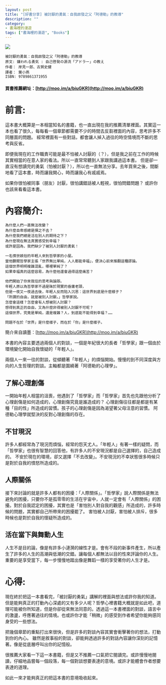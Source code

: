 ```yaml
---
layout: post
title: "[好書分享] 被討厭的勇氣：自我啟發之父「阿德勒」的教導"
description: ""
category: 
- 書海裡的漫遊
tags: ["書海裡的漫遊", "Books"]
---
```




<div><a href="http://moo.im/a/biuGKR" title="被討厭的勇氣：自我啟發之父「阿德勒」的教導"><img src="https://cdn.readmoo.com/cover/a7/g786ibb_210x315.jpg?v=0"></a></div>


```
被討厭的勇氣：自我啟發之父「阿德勒」的教導
原文: 嫌われる勇気 : 自己啓発の源流「アドラー」の教え
作者： 岸見一郎、古賀史健  
譯者： 葉小燕  
ISBN: 9789861371955
```

#### 買書推薦網址：[http://moo.im/a/biuGKR](http://moo.im/a/biuGKR)

# 前言:

這本書大概算是一本相當知名的書籍，也一直出現在我的推薦清單裡面。其實這一本也看了很久，每每看一個章節都需要不少的時間去反芻裡面的內容，思考許多不同層面的問題。  經常裡面有一些對話，都會讓人掉入過往的時空情境而不斷的思考與反省。

即便我現在的工作職責可能是最不怕被人討厭的（？），但是我之前在工作的時候其實相當的在意人家的看法。所以一直常常聽到人家跟我講過這本書。 但是卻一直沒有想讀完的勇氣（怕被討厭？），所以也一直無法分享。去年買來之後，間斷地看了這本書，時而讓我開心，時而讓我心有戚戚焉。 

如果你很怕被同事（朋友）討厭，很怕講錯話被人輕視，很怕問錯問題？ 或許你也該來看看這本書。



# 內容簡介:

```
為什麼人們一直無法改變？
為什麼自卑感總是揮之不去？
為什麼我們總是活在別人的期待之下？
為什麼現在無法真實感受到幸福？
或許是因為，我們缺少了被別人討厭的勇氣！

一名憤世嫉俗的年輕人來到哲學家的小屋。
當他聽聞哲學家主張「世界無比單純，人人都能幸福」，便決心前來推翻這種謬論。
這個世界明明複雜混亂，哪裡單純了？
如果幸福真的這麼容易，為什麼他還會過得這麼痛苦？

他們開始了你來我往的思考與論辯。
年輕人原以為哲學家不過是昧於現實的昏庸老頭，
但是一夜又一夜過去後，年輕人反而陷入沉思：這世界到底是什麼樣子？
「所謂的自由，就是被別人討厭。」哲學家說。
怎麼會這樣？怎麼會有人想被別人討厭？
想得到真正的自由，又為什麼非得被別人討厭不可呢？
這個世界，究竟是單純，還是複雜？人，到底能不能得到幸福？……

問題不在於「世界」是什麼樣子，而在於「你」是什麼樣子。
```

簡介來自讀墨：[http://moo.im/a/biuGKR](http://moo.im/a/biuGKR)

本書的內容主要透過兩個人的對談，一個是年紀很大的長者「哲學家」跟一個由於環境變化開始自我懷疑的「年輕人」。

兩個人一來一往的對談，從傾聽著「年輕人」的煩惱開始。慢慢的到不同深度與方向的人生哲理的對談。主軸都是圍繞著「阿德勒的心理學」。

## 了解心理創傷

一開始年輕人相當的沮喪，他遇到了「哲學家」而「哲學家」首先也先跟他分析了心理創傷是如何造成的，心理創傷究竟是誰造成的？ 心理創傷往往都是都是有某種「目的性」所造成的習慣。孩子的心理創傷是因為渴望著父母注意的習慣。 阿德勒心理學就堅決的反對心理創傷的存在。



## 不甘現況

許多人都經常為了現況而煩惱，經常的怨天尤人。「年輕人」有著一樣的疑問，而「哲學家」也很有智慧的回答他，有許多人的不安現況都是自己選擇的，自己造成的。 不安於現在的環境，卻又選擇「不去改變」。不安現況的不幸狀態很多時候只是對於自我的憤怒所造成的。



## 人際關係

接下來討論的就是許多人都有的困擾：「人際關係」。「哲學家」說人際關係是無法避免的困擾，只要你不是孤零零的生活在宇宙中，人就一定會有「人際關係」的困擾。對於自我認定的困擾，其實也是「害怕別人對自我的觀感」所造成的，許多時候的問題，其實都自己所帶來的困擾罷了。 害怕被人討厭，害怕被人排斥，很多時候也是對於自我的懷疑所造成的。



## 活在當下與舞動人生

人生不是目的論，像是有許多小漣漪的線性才是。會有不段的新事件產生，所以產生了許多的人生的高潮與低潮的交錯。讓每個人都無法以目的性來評論你的人生。重要的是享受當下，每一步慢慢地踏出像是舞蹈一樣的享受著你的人生才是。



# 心得:

現在終於把這一本書看完，「被討厭的勇氣」講解的裡面與想法或許你我的知道。 但是能夠真正的打動內心深處的又有多少人呢？哲學心裡書籍大概就是如此吧，道理可能被你所知道，但是你卻從來無法同意的。透過這一本書裡面的對談，語言中的激盪，呼應著過往的情境。也或許你才能「稍微」的感受到作者希望你能夠感同身受的一些想法。

把幾個章節的重點打出來很快，但是許多的對談內容其實會衝擊著你的想法，打動到你的內心。 雖然是敘事般的對談，卻能夠透過許多的對話內容讓你深刻的記憶著。像是從底層呼叫出你的記憶般。

很推薦大家看一下這一本書籍，但是又不推薦一口氣把它閱讀完。或許慢慢地閱讀，仔細地品嘗每一個段落，每一個對談想要表達的意境。或許才能體會作者想要表達的道理。

如此一來才能夠真正的把這本書的意境吸收起來。